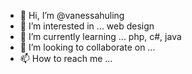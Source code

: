 - 👋 Hi, I’m @vanessahuling
- 👀 I’m interested in ... web design
- 🌱 I’m currently learning ... php, c#, java
- 💞️ I’m looking to collaborate on ...
- 📫 How to reach me ...

<!---
vanessahuling/vanessahuling is a ✨ special ✨ repository because its `README.md` (this file) appears on your GitHub profile.
You can click the Preview link to take a look at your changes.
--->
